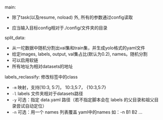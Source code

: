 main:

- 除了task(以及resume, noload) 外, 所有的参数通过config读取

- 应当输入目标config相对于./config/文件夹的目录


split_data:
- 从一坨数据中随机分割出val集和train集，并生成yolo格式的yaml文件
- 给定images, labels, output, val集占比(默认为0.2), names。随机分割
- 可以启用软链
- 所有地址为相对datasets的地址

labels_reclassify:
修改标签中的class

- `-m` 映射，支持[10:3, 5:7]， 10:3,5:7， {10:3,5:7}
- `-l` labels 文件夹相对于datasets路径
- `-y` 可选：指定 data.yaml 路径（若不指定脚本会在 labels 的父目录和祖父目录尝试自动定位）
- `-n` 可选：用一个 names 列表覆盖 yaml中的names 如：-n B1 B2 ...